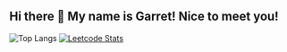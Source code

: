 ## Hi there 👋 My name is Garret! Nice to meet you!

<!--
**thebluehomosapien/thebluehomosapien** is a ✨ _special_ ✨ repository because its `README.md` (this file) appears on your GitHub profile.

Here are some ideas to get you started:

- 🔭 I’m currently working on ...
- 🌱 I’m currently learning ...
- 👯 I’m looking to collaborate on ...
- 🤔 I’m looking for help with ...
- 💬 Ask me about ...
- 📫 How to reach me: ...
- 😄 Pronouns: ...
- ⚡ Fun fact: ...
-->

![Top Langs](https://github-readme-stats.vercel.app/api/top-langs/?username=thebluehomosapien&layout=compact)
[![Leetcode Stats](https://leetcard.jacoblin.cool/JacobLinCool)](https://leetcode.com/thebluehomosapien)
